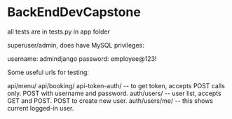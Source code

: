 # BackEndDevCapstone

all tests are in tests.py in app folder

superuser/admin, does have MySQL privileges:

username: admindjango
password: employee@123!

Some useful urls for testing:

api/menu/
api/booking/
api-token-auth/ 
  -- to get token, accepts POST calls only.  POST with username and password.
auth/users/ 
  -- user list, accepts GET and POST.  POST to create new user.
auth/users/me/ 
  -- this shows current logged-in user.
